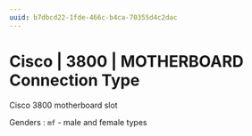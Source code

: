 ```yaml
---
uuid: b7dbcd22-1fde-466c-b4ca-70355d4c2dac
---
```

# Cisco | 3800 | MOTHERBOARD Connection Type

Cisco 3800 motherboard slot

Genders
: `mf` - male and female types
